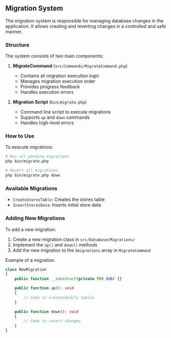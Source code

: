 ## Migration System

The migration system is responsible for managing database changes in the application. It allows creating and reverting changes in a controlled and safe manner.

### Structure

The system consists of two main components:

1. **MigrateCommand** (`src/Commands/MigrateCommand.php`)
   - Contains all migration execution logic
   - Manages migration execution order
   - Provides progress feedback
   - Handles execution errors

2. **Migration Script** (`bin/migrate.php`)
   - Command line script to execute migrations
   - Supports `up` and `down` commands
   - Handles high-level errors

### How to Use

To execute migrations:

```bash
# Run all pending migrations
php bin/migrate.php

# Revert all migrations
php bin/migrate.php down
```

### Available Migrations

- `CreateStoresTable`: Creates the stores table
- `InsertStoresData`: Inserts initial store data

### Adding New Migrations

To add a new migration:

1. Create a new migration class in `src/Database/Migrations/`
2. Implement the `up()` and `down()` methods
3. Add the new migration to the `$migrations` array in `MigrateCommand`

Example of a migration:

```php
class NewMigration
{
    public function __construct(private PDO $db) {}

    public function up(): void
    {
        // Code to create/modify tables
    }

    public function down(): void
    {
        // Code to revert changes
    }
}
``` 
